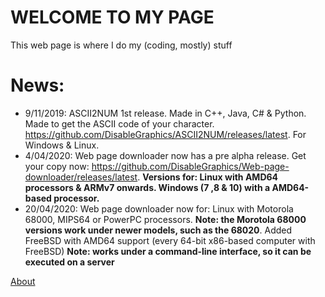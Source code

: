 # WELCOME TO MY PAGE
This web page is where I do my (coding, mostly) stuff
# News:
  - 9/11/2019: ASCII2NUM 1st release. Made in C++, Java, C# & Python. Made to get the ASCII code of your character. https://github.com/DisableGraphics/ASCII2NUM/releases/latest. For Windows & Linux.
  - 4/04/2020: Web page downloader now has a pre alpha release. Get your copy now: https://github.com/DisableGraphics/Web-page-downloader/releases/latest. **Versions for: Linux with AMD64 processors & ARMv7 onwards. Windows (7 ,8 & 10) with a AMD64-based processor.**
  - 20/04/2020: Web page downloader now for: Linux with Motorola 68000, MIPS64 or PowerPC processors. **Note: the Morotola 68000 versions work under newer models, such as the 68020**. Added FreeBSD with AMD64 support (every 64-bit x86-based computer with FreeBSD) **Note: works under a command-line interface, so it can be executed on a server** 
  
  
  <a href="aboutmyself.md">
  About
</a>
